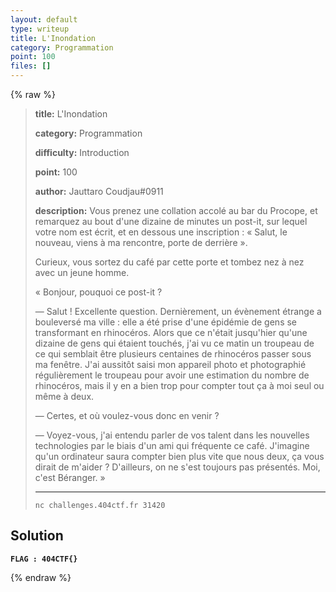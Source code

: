 ```yaml
---
layout: default
type: writeup
title: L'Inondation
category: Programmation
point: 100
files: []
---
```


{% raw %}
> **title:** L'Inondation
>
> **category:** Programmation
>
> **difficulty:** Introduction
>
> **point:** 100
>
> **author:** Jauttaro Coudjau#0911
>
> **description:**
> Vous prenez une collation accolé au bar du Procope, et remarquez au bout d'une dizaine de minutes un post-it, sur lequel votre nom est écrit, et en dessous une inscription : « Salut, le nouveau, viens à ma rencontre, porte de derrière ».  
> 
> Curieux, vous sortez du café par cette porte et tombez nez à nez avec un jeune homme.
> 
>  « Bonjour, pouquoi ce post-it ?  
> 
> — Salut ! Excellente question. Dernièrement, un évènement étrange a bouleversé ma ville : elle a été prise d'une épidémie de gens se transformant en rhinocéros. Alors que ce n'était jusqu'hier qu'une dizaine de gens qui étaient touchés, j'ai vu ce matin un troupeau de ce qui semblait être plusieurs centaines de rhinocéros passer sous ma fenêtre. J'ai aussitôt saisi mon appareil photo et photographié régulièrement le troupeau pour avoir une estimation du nombre de rhinocéros, mais il y en a bien trop pour compter tout ça à moi seul ou même à deux.  
> 
> — Certes, et où voulez-vous donc en venir ?
> 
> — Voyez-vous, j'ai entendu parler de vos talent dans les nouvelles technologies par le biais d'un ami qui fréquente ce café. J'imagine qu'un ordinateur saura compter bien plus vite que nous deux, ça vous dirait de m'aider ? D'ailleurs, on ne s'est toujours pas présentés. Moi, c'est Béranger. »
> 
> ***  
> 
> ```
> nc challenges.404ctf.fr 31420
> ```

## Solution


**`FLAG : 404CTF{}`**

{% endraw %}
